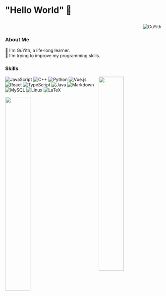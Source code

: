 <H1>
  <p algin="center"> "Hello World" 🎇 </p>
</H1>

<p align="right"> <img src="https://komarev.com/ghpvc/?username=GuYith&color=green&style=flat-square" alt="GuYith" /> </p>


### About Me
👋 I'm GuYith, a life-long learner.\
🌱 I'm trying to improve my programming skills.


### Skills
<img align="right" width="40%" style="marign: 20px" src="https://github.com/GuYith/GuYith/assets/48597370/b06a5a0a-a7d3-4a01-937a-bbd3b624865f"/>

![JavaScript](https://img.shields.io/badge/javascript-%23323330.svg?style=for-the-badge&logo=javascript&logoColor=%23F7DF1E)
![C++](https://img.shields.io/badge/c++-%2300599C.svg?style=for-the-badge&logo=c%2B%2B&logoColor=white)
![Python](https://img.shields.io/badge/python-3670A0?style=for-the-badge&logo=python&logoColor=ffdd54)
![Vue.js](https://img.shields.io/badge/vuejs-%2335495e.svg?style=for-the-badge&logo=vuedotjs&logoColor=%234FC08D)
![React](https://img.shields.io/badge/react-%2320232a.svg?style=for-the-badge&logo=react&logoColor=%2361DAFB)
![TypeScript](https://img.shields.io/badge/typescript-%23007ACC.svg?style=for-the-badge&logo=typescript&logoColor=white)
![Java](https://img.shields.io/badge/java-%23ED8B00.svg?style=for-the-badge&logo=openjdk&logoColor=white)
![Markdown](https://img.shields.io/badge/markdown-%23000000.svg?style=for-the-badge&logo=markdown&logoColor=white)
![MySQL](https://img.shields.io/badge/mysql-%2300f.svg?style=for-the-badge&logo=mysql&logoColor=white)
![Linux](https://img.shields.io/badge/Linux-FCC624?style=for-the-badge&logo=linux&logoColor=black)
![LaTeX](https://img.shields.io/badge/latex-%23008080.svg?style=for-the-badge&logo=latex&logoColor=white)

<img align="left" width="40%" src="https://github-readme-stats.vercel.app/api/top-langs/?username=GuYith&layout=donut"/>





